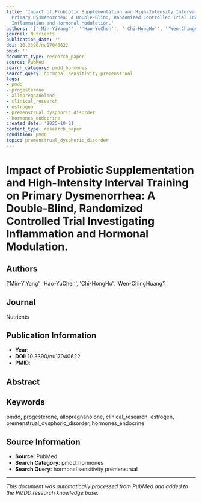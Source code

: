 ```yaml
---
title: 'Impact of Probiotic Supplementation and High-Intensity Interval Training on
  Primary Dysmenorrhea: A Double-Blind, Randomized Controlled Trial Investigating
  Inflammation and Hormonal Modulation.'
authors: '[''Min-YiYang'', ''Hao-YuChen'', ''Chi-HongHo'', ''Wen-ChingHuang'']'
journal: Nutrients
publication_date: ''
doi: 10.3390/nu17040622
pmid: ''
document_type: research_paper
source: PubMed
search_category: pmdd_hormones
search_query: hormonal sensitivity premenstrual
tags:
- pmdd
- progesterone
- allopregnanolone
- clinical_research
- estrogen
- premenstrual_dysphoric_disorder
- hormones_endocrine
created_date: '2025-10-21'
content_type: research_paper
condition: pmdd
topic: premenstrual_dysphoric_disorder
---
```


# Impact of Probiotic Supplementation and High-Intensity Interval Training on Primary Dysmenorrhea: A Double-Blind, Randomized Controlled Trial Investigating Inflammation and Hormonal Modulation.

## Authors
['Min-YiYang', 'Hao-YuChen', 'Chi-HongHo', 'Wen-ChingHuang']

## Journal
Nutrients

## Publication Information
- **Year**: 
- **DOI**: 10.3390/nu17040622
- **PMID**: 

## Abstract


## Keywords
pmdd, progesterone, allopregnanolone, clinical_research, estrogen, premenstrual_dysphoric_disorder, hormones_endocrine

## Source Information
- **Source**: PubMed
- **Search Category**: pmdd_hormones
- **Search Query**: hormonal sensitivity premenstrual

---
*This document was automatically processed from PubMed and added to the PMDD research knowledge base.*
